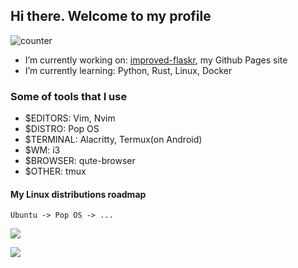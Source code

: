 ## Hi there. Welcome to my profile

​![counter](https://komarev.com/ghpvc/?username=nazarikk&color=229900)

- I’m currently working on: [improved-flaskr](https://github.com/Nazarikk/improved-flaskr), my Github Pages site
- I’m currently learning: Python, Rust, Linux, Docker
### Some of tools that I use
- $EDITORS: Vim, Nvim
- $DISTRO: Pop OS
- $TERMINAL: Alacritty, Termux(on Android) 
- $WM: i3
- $BROWSER: qute-browser
- $OTHER: tmux
#### My Linux distributions roadmap
```
Ubuntu -> Pop OS -> ... 
```

<img src="https://github-readme-stats.vercel.app/api?username=nazarikk&show_icons=true&theme=gruvbox&title_color=229900&icon_color=00FF00"></img>

<img src="https://github-readme-stats.vercel.app/api/top-langs?username=nazarikk&show_icons=true&theme=gruvbox&title_color=229900&icon_color=00FF00&layout=compact"></img>
